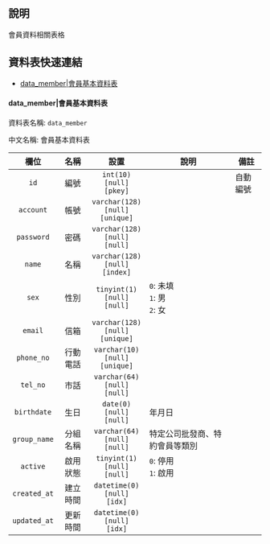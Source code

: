 ## 說明<!-- omit in toc -->

會員資料相關表格

## 資料表快速連結<!-- omit in toc -->

- [data_member|會員基本資料表](#datamember%e6%9c%83%e5%93%a1%e5%9f%ba%e6%9c%ac%e8%b3%87%e6%96%99%e8%a1%a8)


#### data_member|會員基本資料表

資料表名稱: `data_member`

中文名稱: 會員基本資料表



|     欄位     |   名稱   |                   設置                   | 說明                               | 備註     |
| :----------: | :------: | :--------------------------------------: | ---------------------------------- | -------- |
|     `id`     |   編號   |    `int(10)`<br>`[null]`<br>`[pkey]`     | &nbsp;                             | 自動編號 |
|  `account`   |   帳號   | `varchar(128)`<br>`[null]`<br>`[unique]` | &nbsp;                             | &nbsp;   |
|  `password`  |   密碼   |  `varchar(128)`<br>`[null]`<br>`[null]`  | &nbsp;                             | &nbsp;   |
|    `name`    |   名稱   | `varchar(128)`<br>`[null]`<br>`[index]`  | &nbsp;                             | &nbsp;   |
|    `sex`     |   性別   |   `tinyint(1)`<br>`[null]`<br>`[null]`   | `0`: 未填 <br> `1`: 男<br> `2`: 女 | &nbsp;   |
|   `email`    |   信箱   | `varchar(128)`<br>`[null]`<br>`[unique]` | &nbsp;                             | &nbsp;   |
|  `phone_no`  | 行動電話 | `varchar(10)`<br>`[null]`<br>`[unique]`  | &nbsp;                             | &nbsp;   |
|   `tel_no`   |   市話   |  `varchar(64)`<br>`[null]`<br>`[null]`   | &nbsp;                             | &nbsp;   |
| `birthdate`  |   生日   |    `date(0)`<br>`[null]`<br>`[null]`     | 年月日                             | &nbsp;   |
| `group_name` | 分組名稱 |  `varchar(64)`<br>`[null]`<br>`[null]`   | 特定公司批發商、特約會員等類別     | &nbsp;   |
|   `active`   | 啟用狀態 |   `tinyint(1)`<br>`[null]`<br>`[null]`   | `0`: 停用 <br> `1`: 啟用           | &nbsp;   |
| `created_at` | 建立時間 |   `datetime(0)`<br>`[null]`<br>`[idx]`   | &nbsp;                             | &nbsp;   |
| `updated_at` | 更新時間 |   `datetime(0)`<br>`[null]`<br>`[idx]`   | &nbsp;                             | &nbsp;   |



